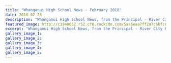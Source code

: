 ```yaml
---
title: "Whanganui High School News - February 2018"
date: 2018-02-28
description: "Whanganui High School News, from the Principal - River City Press, February 2018..."
featured_image: http://c1940652.r52.cf0.rackcdn.com/5aa6eaa7ff2a7c6bfc000b1c/Website-WHS-CrestFacebook-Profile---180x180---white-bg.jpg
excerpt: "Whanganui High School News, from the Principal - River City Press, February 2018."
gallery_image_1: 
gallery_image_2: 
gallery_image_3: 
gallery_image_4: 
gallery_image_5: 
---
```

